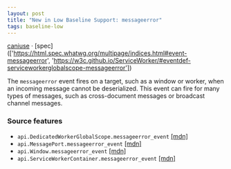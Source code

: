 ```yaml
---
layout: post
title: "New in Low Baseline Support: messageerror"
tags: baseline-low
---
```


[caniuse](https://caniuse.com/?search=messageerror) · [spec](['https://html.spec.whatwg.org/multipage/indices.html#event-messageerror', 'https://w3c.github.io/ServiceWorker/#eventdef-serviceworkerglobalscope-messageerror'])

The `messageerror` event fires on a target, such as a window or worker, when an incoming message cannot be deserialized. This event can fire for many types of messages, such as cross-document messages or broadcast channel messages.

### Source features

- ``api.DedicatedWorkerGlobalScope.messageerror_event`` [[mdn]](https://developer.mozilla.org/en-US/search?q=api.DedicatedWorkerGlobalScope.messageerror_event)
- ``api.MessagePort.messageerror_event`` [[mdn]](https://developer.mozilla.org/en-US/search?q=api.MessagePort.messageerror_event)
- ``api.Window.messageerror_event`` [[mdn]](https://developer.mozilla.org/en-US/search?q=api.Window.messageerror_event)
- ``api.ServiceWorkerContainer.messageerror_event`` [[mdn]](https://developer.mozilla.org/en-US/search?q=api.ServiceWorkerContainer.messageerror_event)
